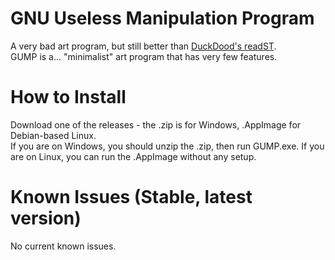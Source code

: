 # GNU Useless Manipulation Program
A very bad art program, but still better than [DuckDood's readST](https://github.com/DuckDood/readST).<br>
GUMP is a... "minimalist" art program that has very few features.
# How to Install
Download one of the releases - the .zip is for Windows, .AppImage for Debian-based Linux.<br>
If you are on Windows, you should unzip the .zip, then run GUMP.exe. If you are on Linux, you can run the .AppImage without any setup.
# Known Issues (Stable, latest version)
No current known issues.
